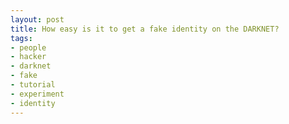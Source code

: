 ```yaml
---
layout: post
title: How easy is it to get a fake identity on the DARKNET?
tags:
- people
- hacker
- darknet
- fake
- tutorial
- experiment
- identity
---
```

